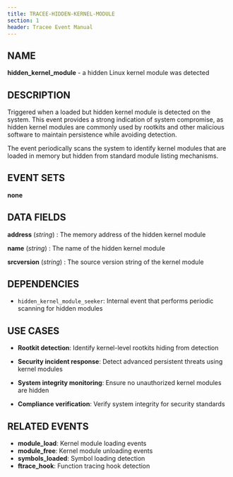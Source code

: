 ```yaml
---
title: TRACEE-HIDDEN-KERNEL-MODULE
section: 1
header: Tracee Event Manual
---
```


## NAME

**hidden_kernel_module** - a hidden Linux kernel module was detected

## DESCRIPTION

Triggered when a loaded but hidden kernel module is detected on the system. This event provides a strong indication of system compromise, as hidden kernel modules are commonly used by rootkits and other malicious software to maintain persistence while avoiding detection.

The event periodically scans the system to identify kernel modules that are loaded in memory but hidden from standard module listing mechanisms.

## EVENT SETS

**none**

## DATA FIELDS

**address** (*string*)
: The memory address of the hidden kernel module

**name** (*string*)
: The name of the hidden kernel module

**srcversion** (*string*)
: The source version string of the kernel module

## DEPENDENCIES

- `hidden_kernel_module_seeker`: Internal event that performs periodic scanning for hidden modules

## USE CASES

- **Rootkit detection**: Identify kernel-level rootkits hiding from detection

- **Security incident response**: Detect advanced persistent threats using kernel modules

- **System integrity monitoring**: Ensure no unauthorized kernel modules are hidden

- **Compliance verification**: Verify system integrity for security standards

## RELATED EVENTS

- **module_load**: Kernel module loading events
- **module_free**: Kernel module unloading events
- **symbols_loaded**: Symbol loading detection
- **ftrace_hook**: Function tracing hook detection